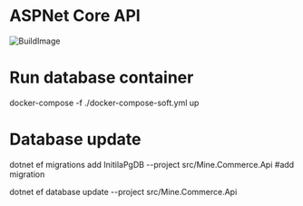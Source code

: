 # ASPNet Core API 
![BuildImage](https://github.com/phuocquach/mine-shop-service/workflows/.github/workflows/build_image.yml/badge.svg)

# Run database container
docker-compose -f ./docker-compose-soft.yml up

# Database update
dotnet ef migrations add InitilaPgDB --project src/Mine.Commerce.Api #add migration

dotnet ef database update --project src/Mine.Commerce.Api